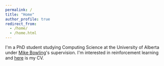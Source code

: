 ```yaml
---
permalink: /
title: "Home"
author_profile: true
redirect_from: 
  - /home/
  - /home.html
---
```


I'm a PhD student studying Computing Science at the University of Alberta under 
[Mike Bowling](http://webdocs.cs.ualberta.ca/~bowling/)'s supervision.
I'm interested in reinforcement learning and [here](/pdfs/CV.pdf) is my CV.
